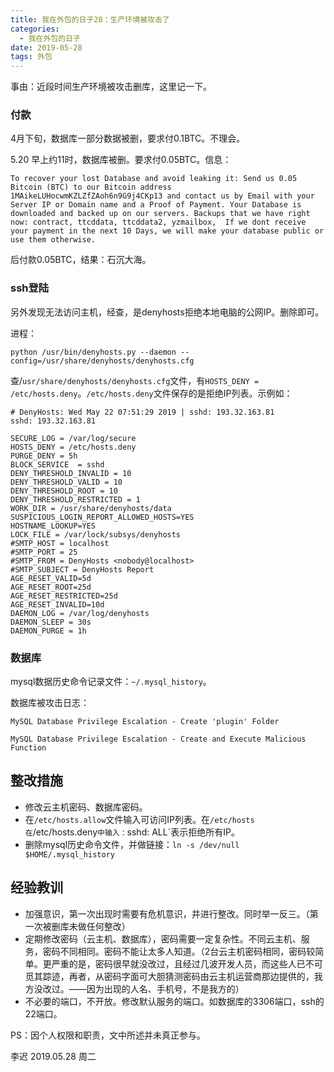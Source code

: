 ```yaml
---
title: 我在外包的日子28：生产环境被攻击了
categories:
  - 我在外包的日子
date: 2019-05-28
tags: 外包
---
```


事由：近段时间生产环境被攻击删库，这里记一下。  
<!-- more -->

### 付款
4月下旬，数据库一部分数据被删，要求付0.1BTC。不理会。  

5.20 早上约11时，数据库被删。要求付0.05BTC。信息：  
```
To recover your lost Database and avoid leaking it: Send us 0.05 Bitcoin (BTC) to our Bitcoin address 1MAikeLUHocwmKZLZfZAoh6n9G9j4CKp13 and contact us by Email with your Server IP or Domain name and a Proof of Payment. Your Database is downloaded and backed up on our servers. Backups that we have right now: contract, ttcddata, ttcddata2, yzmailbox,  If we dont receive your payment in the next 10 Days, we will make your database public or use them otherwise.
```
后付款0.05BTC，结果：石沉大海。  

### ssh登陆
另外发现无法访问主机，经查，是denyhosts拒绝本地电脑的公网IP。删除即可。

进程：  
```
python /usr/bin/denyhosts.py --daemon --config=/usr/share/denyhosts/denyhosts.cfg
```

查/`usr/share/denyhosts/denyhosts.cfg`文件，有`HOSTS_DENY = /etc/hosts.deny`。`/etc/hosts.deny`文件保存的是拒绝IP列表。示例如：
```
# DenyHosts: Wed May 22 07:51:29 2019 | sshd: 193.32.163.81
sshd: 193.32.163.81

SECURE_LOG = /var/log/secure
HOSTS_DENY = /etc/hosts.deny
PURGE_DENY = 5h                                 
BLOCK_SERVICE  = sshd
DENY_THRESHOLD_INVALID = 10    
DENY_THRESHOLD_VALID = 10    
DENY_THRESHOLD_ROOT = 10         
DENY_THRESHOLD_RESTRICTED = 1
WORK_DIR = /usr/share/denyhosts/data
SUSPICIOUS_LOGIN_REPORT_ALLOWED_HOSTS=YES
HOSTNAME_LOOKUP=YES
LOCK_FILE = /var/lock/subsys/denyhosts
#SMTP_HOST = localhost
#SMTP_PORT = 25
#SMTP_FROM = DenyHosts <nobody@localhost>
#SMTP_SUBJECT = DenyHosts Report
AGE_RESET_VALID=5d
AGE_RESET_ROOT=25d
AGE_RESET_RESTRICTED=25d
AGE_RESET_INVALID=10d
DAEMON_LOG = /var/log/denyhosts
DAEMON_SLEEP = 30s   
DAEMON_PURGE = 1h 
```

### 数据库
mysql数据历史命令记录文件：`~/.mysql_history`。

数据库被攻击日志：  
```
MySQL Database Privilege Escalation - Create 'plugin' Folder

MySQL Database Privilege Escalation - Create and Execute Malicious Function
```


## 整改措施
* 修改云主机密码、数据库密码。  
* 在`/etc/hosts.allow`文件输入可访问IP列表。在`/etc/hosts在`/etc/hosts.deny`中输入：`sshd: ALL`表示拒绝所有IP。
* 删除mysql历史命令文件，并做链接：`ln -s /dev/null $HOME/.mysql_history`

## 经验教训
* 加强意识，第一次出现时需要有危机意识，并进行整改。同时举一反三。（第一次被删库未做任何整改）
* 定期修改密码（云主机、数据库），密码需要一定复杂性。不同云主机、服务，密码不同相同。密码不能让太多人知道。（2台云主机密码相同，密码较简单。更严重的是，密码很早就没改过，且经过几波开发人员，而这些人已不可觅其踪迹，再者，从密码字面可大胆猜测密码由云主机运营商那边提供的，我方没改过。——因为出现的人名、手机号，不是我方的）  
* 不必要的端口，不开放。修改默认服务的端口。如数据库的3306端口，ssh的22端口。  

PS：因个人权限和职责，文中所述并未真正参与。


李迟 2019.05.28 周二
